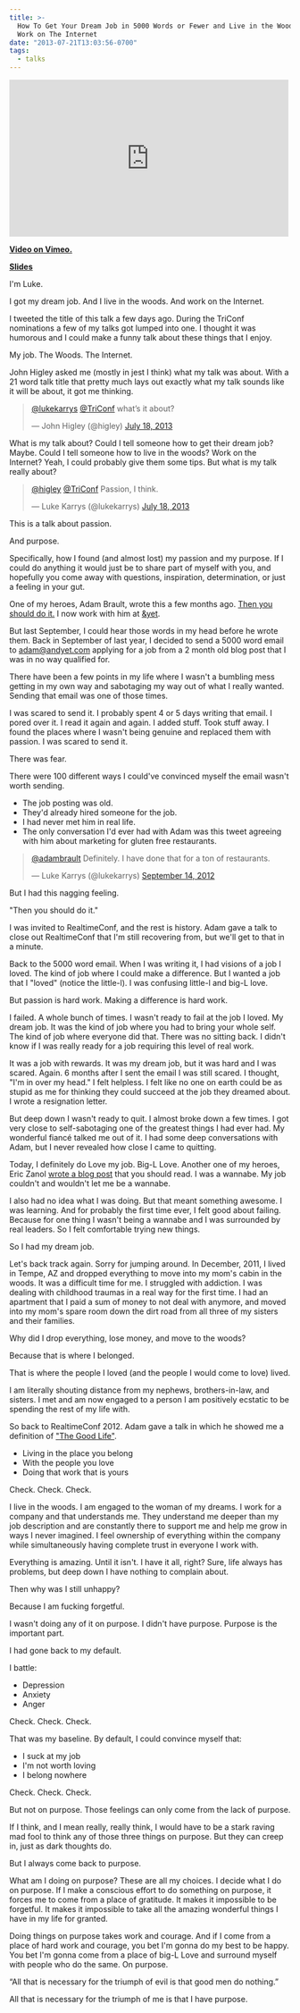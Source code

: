 ```yaml
---
title: >-
  How To Get Your Dream Job in 5000 Words or Fewer and Live in the Woods and
  Work on The Internet
date: "2013-07-21T13:03:56-0700"
tags:
  - talks
---
```


<iframe src="http://player.vimeo.com/video/70900013" width="500" height="281" frameborder="0" webkitAllowFullScreen="" mozallowfullscreen="" allowFullScreen=""></iframe>

[**Video on Vimeo.**](https://vimeo.com/70900013)

[**Slides**](https://talks.lukekarrys.com/passion-072013/slides.pdf)

I'm Luke.

I got my dream job. And I live in the woods. And work on the Internet.

I tweeted the title of this talk a few days ago. During the TriConf nominations a few of my talks got lumped into one. I thought it was humorous and I could make a funny talk about these things that I enjoy.

My job. The Woods. The Internet.

John Higley asked me (mostly in jest I think) what my talk was about. With a 21 word talk title that pretty much lays out exactly what my talk sounds like it will be about, it got me thinking.

<blockquote class="twitter-tweet"><p><a href="https://twitter.com/lukekarrys">@lukekarrys</a> <a href="https://twitter.com/TriConf">@TriConf</a> what’s it about?</p>&mdash; John Higley (@higley) <a href="https://twitter.com/higley/statuses/357949815323246592">July 18, 2013</a></blockquote>

What is my talk about? Could I tell someone how to get their dream job? Maybe. Could I tell someone how to live in the woods? Work on the Internet? Yeah, I could probably give them some tips. But what is my talk really about?

<blockquote class="twitter-tweet"><p><a href="https://twitter.com/higley">@higley</a> <a href="https://twitter.com/TriConf">@TriConf</a> Passion, I think.</p>&mdash; Luke Karrys (@lukekarrys) <a href="https://twitter.com/lukekarrys/statuses/357949919471996930">July 18, 2013</a></blockquote>

This is a talk about passion.

And purpose.

Specifically, how I found (and almost lost) my passion and my purpose. If I could do anything it would just be to share part of myself with you, and hopefully you come away with questions, inspiration, determination, or just a feeling in your gut.

One of my heroes, Adam Brault, wrote this a few months ago. [Then you should do it.](http://thepot-luck.com/adambrault/then-you-should-do-it) I now work with him at [&yet](http://andyet.com).

But last September, I could hear those words in my head before he wrote them. Back in September of last year, I decided to send a 5000 word email to adam@andyet.com applying for a job from a 2 month old blog post that I was in no way qualified for.

There have been a few points in my life where I wasn't a bumbling mess getting in my own way and sabotaging my way out of what I really wanted. Sending that email was one of those times.

I was scared to send it. I probably spent 4 or 5 days writing that email. I pored over it. I read it again and again. I added stuff. Took stuff away. I found the places where I wasn't being genuine and replaced them with passion. I was scared to send it.

There was fear.

There were 100 different ways I could've convinced myself the email wasn't worth sending.

- The job posting was old.
- They'd already hired someone for the job.
- I had never met him in real life.
- The only conversation I'd ever had with Adam was this tweet agreeing with him about marketing for gluten free restaurants.

<blockquote class="twitter-tweet"><p><a href="https://twitter.com/adambrault">@adambrault</a> Definitely. I have done that for a ton of restaurants.</p>&mdash; Luke Karrys (@lukekarrys) <a href="https://twitter.com/lukekarrys/statuses/246430926593200128">September 14, 2012</a></blockquote>

But I had this nagging feeling.

"Then you should do it."

I was invited to RealtimeConf, and the rest is history. Adam gave a talk to close out RealtimeConf that I'm still recovering from, but we'll get to that in a minute.

Back to the 5000 word email. When I was writing it, I had visions of a job I loved. The kind of job where I could make a difference. But I wanted a job that I "loved" (notice the little-l). I was confusing little-l and big-L love.

But passion is hard work. Making a difference is hard work.

I failed. A whole bunch of times. I wasn't ready to fail at the job I loved. My dream job. It was the kind of job where you had to bring your whole self. The kind of job where everyone did that. There was no sitting back. I didn't know if I was really ready for a job requiring this level of real work.

It was a job with rewards. It was my dream job, but it was hard and I was scared. Again. 6 months after I sent the email I was still scared. I thought, "I'm in over my head." I felt helpless. I felt like no one on earth could be as stupid as me for thinking they could succeed at the job they dreamed about. I wrote a resignation letter.

But deep down I wasn't ready to quit. I almost broke down a few times. I got very close to self-sabotaging one of the greatest things I had ever had. My wonderful fiancé talked me out of it. I had some deep conversations with Adam, but I never revealed how close I came to quitting.

Today, I definitely do Love my job. Big-L Love. Another one of my heroes, Eric Zanol [wrote a blog post](http://thepot-luck.com/ericzanol/a-recovering-wannabe/) that you should read. I was a wannabe. My job couldn't and wouldn't let me be a wannabe.

I also had no idea what I was doing. But that meant something awesome. I was learning. And for probably the first time ever, I felt good about failing. Because for one thing I wasn't being a wannabe and I was surrounded by real leaders. So I felt comfortable trying new things.

So I had my dream job.

Let's back track again. Sorry for jumping around. In December, 2011, I lived in Tempe, AZ and dropped everything to move into my mom's cabin in the woods. It was a difficult time for me. I struggled with addiction. I was dealing with childhood traumas in a real way for the first time. I had an apartment that I paid a sum of money to not deal with anymore, and moved into my mom's spare room down the dirt road from all three of my sisters and their families.

Why did I drop everything, lose money, and move to the woods?

Because that is where I belonged.

That is where the people I loved (and the people I would come to love) lived.

I am literally shouting distance from my nephews, brothers-in-law, and sisters. I met and am now engaged to a person I am positively ecstatic to be spending the rest of my life with.

So back to RealtimeConf 2012. Adam gave a talk in which he showed me a definition of ["The Good Life"](https://speakerdeck.com/adambrault/realtimeconf-closing?slide=45).

- Living in the place you belong
- With the people you love
- Doing that work that is yours

Check. Check. Check.

I live in the woods. I am engaged to the woman of my dreams. I work for a company and that understands me. They understand me deeper than my job description and are constantly there to support me and help me grow in ways I never imagined. I feel ownership of everything within the company while simultaneously having complete trust in everyone I work with.

Everything is amazing. Until it isn't. I have it all, right? Sure, life always has problems, but deep down I have nothing to complain about.

Then why was I still unhappy?

Because I am fucking forgetful.

I wasn't doing any of it on purpose. I didn't have purpose. Purpose is the important part.

I had gone back to my default.

I battle:

- Depression
- Anxiety
- Anger

Check. Check. Check.

That was my baseline. By default, I could convince myself that:

- I suck at my job
- I'm not worth loving
- I belong nowhere

Check. Check. Check.

But not on purpose. Those feelings can only come from the lack of purpose.

If I think, and I mean really, really think, I would have to be a stark raving mad fool to think any of those three things on purpose. But they can creep in, just as dark thoughts do.

But I always come back to purpose.

What am I doing on purpose? These are all my choices. I decide what I do on purpose. If I make a conscious effort to do something on purpose, it forces me to come from a place of gratitude. It makes it impossible to be forgetful. It makes it impossible to take all the amazing wonderful things I have in my life for granted.

Doing things on purpose takes work and courage. And if I come from a place of hard work and courage, you bet I'm gonna do my best to be happy. You bet I'm gonna come from a place of big-L Love and surround myself with people who do the same. On purpose.

“All that is necessary for the triumph of evil is that good men do nothing.”

All that is necessary for the triumph of me is that I have purpose.
